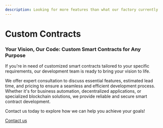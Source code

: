 ```yaml
---
description: Looking for more features than what our factory currently offers?
---
```


# Custom Contracts

### Your Vision, Our Code: Custom Smart Contracts for Any Purpose

If you're in need of customized smart contracts tailored to your specific requirements, our development team is ready to bring your vision to life.&#x20;

We offer expert consultation to discuss essential features, estimated lead time, and pricing to ensure a seamless and efficient development process. Whether it's for business automation, decentralized applications, or specialized blockchain solutions, we provide reliable and secure smart contract development.&#x20;

Contact us today to explore how we can help you achieve your goals!

<a href="https://t.me/FactorySonic" class="button primary">Contact us</a>
